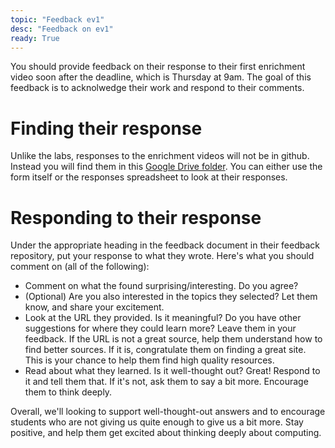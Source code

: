 ```yaml
---
topic: "Feedback ev1"
desc: "Feedback on ev1"
ready: True
---
```


You should provide feedback on their response to their first enrichment video soon after the deadline, which is Thursday at 9am.  The goal of this feedback is to acknolwedge their work and respond to their comments.

# Finding their response

Unlike the labs, responses to the enrichment videos will not be in github.  Instead you will find them in this [Google Drive folder](https://drive.google.com/drive/folders/1V4F-vsUxo2zfqZwPUINP9wTTEYViLgkE?usp=sharing).  You can either use the form itself or the responses spreadsheet to look at their responses.

# Responding to their response

Under the appropriate heading in the feedback document in their feedback repository, put your response to what they wrote.  Here's what you should comment on (all of the following):

* Comment on what the found surprising/interesting.  Do you agree?
* (Optional) Are you also interested in the topics they selected?  Let them know, and share your excitement.
* Look at the URL they provided.  Is it meaningful?  Do you have other suggestions for where they could learn more?  Leave them in your feedback.  If the URL is not a great source, help them understand how to find better sources.  If it is, congratulate them on finding a great site.  This is your chance to help them find high quality resources.
* Read about what they learned.  Is it well-thought out?  Great!  Respond to it and tell them that. If it's not, ask them to say a bit more.  Encourage them to think deeply.

Overall, we'll looking to support well-thought-out answers and to encourage students who are not giving us quite enough to give us a bit more.  Stay positive, and help them get excited about thinking deeply about computing.
